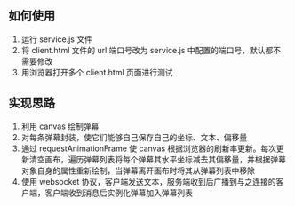 ## 如何使用
1. 运行 service.js 文件
2. 将 client.html 文件的 url 端口号改为 service.js 中配置的端口号，默认都不需要修改 
3. 用浏览器打开多个 client.html 页面进行测试
## 实现思路
1. 利用 canvas 绘制弹幕
2. 对每条弹幕封装，使它们能够自己保存自己的坐标、文本、偏移量
3. 通过 requestAnimationFrame 使 canvas 根据浏览器的刷新率更新。每次更新清空画布，遍历弹幕列表将每个弹幕其水平坐标减去其偏移量，并根据弹幕对象自身的属性重新绘制，当弹幕离开画布时将其从弹幕列表中移除
4. 使用 websocket 协议，客户端发送文本，服务端收到后广播到与之连接的客户端，客户端收到消息后实例化弹幕加入弹幕列表